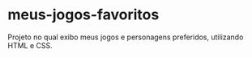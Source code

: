 # meus-jogos-favoritos
 Projeto no qual exibo meus jogos e personagens preferidos, utilizando HTML e CSS.
